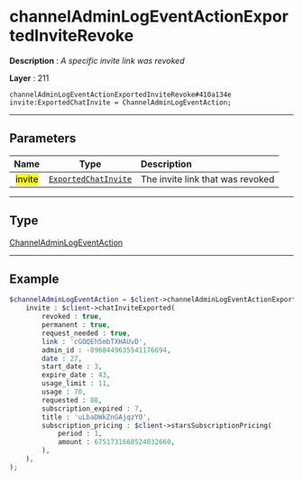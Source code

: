 # channelAdminLogEventActionExportedInviteRevoke

**Description** : *A specific invite link was revoked*

**Layer** : 211

```tl
channelAdminLogEventActionExportedInviteRevoke#410a134e invite:ExportedChatInvite = ChannelAdminLogEventAction;
```

---

## Parameters

| Name | Type | Description |
| :---: | :---: | :--- |
| <mark>invite</mark> | [`ExportedChatInvite`](type/ExportedChatInvite) | The invite link that was revoked |

---

## Type

[ChannelAdminLogEventAction](type/ChannelAdminLogEventAction)

---

## Example

```php
$channelAdminLogEventAction = $client->channelAdminLogEventActionExportedInviteRevoke(
	invite : $client->chatInviteExported(
		revoked : true,
		permanent : true,
		request_needed : true,
		link : 'cGOQEh5mbTXHAUvD',
		admin_id : -8968449635541176694,
		date : 27,
		start_date : 3,
		expire_date : 43,
		usage_limit : 11,
		usage : 70,
		requested : 88,
		subscription_expired : 7,
		title : 'uLbaDWkZnGAjqzYO',
		subscription_pricing : $client->starsSubscriptionPricing(
			period : 1,
			amount : 6751731668524032660,
		),
	),
);
```